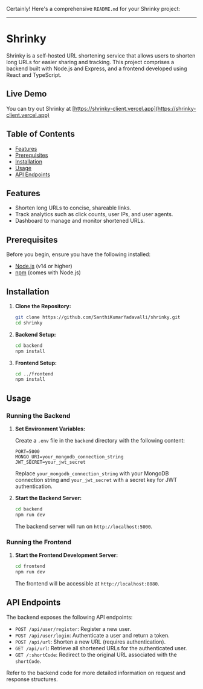 Certainly! Here's a comprehensive `README.md` for your Shrinky project:

---

# Shrinky

Shrinky is a self-hosted URL shortening service that allows users to shorten long URLs for easier sharing and tracking. This project comprises a backend built with Node.js and Express, and a frontend developed using React and TypeScript.

## Live Demo

You can try out Shrinky at [https://shrinky-client.vercel.app](https://shrinky-client.vercel.app)


## Table of Contents

- [Features](#features)
- [Prerequisites](#prerequisites)
- [Installation](#installation)
- [Usage](#usage)
- [API Endpoints](#api-endpoints)

## Features

- Shorten long URLs to concise, shareable links.
- Track analytics such as click counts, user IPs, and user agents.
- Dashboard to manage and monitor shortened URLs.

## Prerequisites

Before you begin, ensure you have the following installed:

- [Node.js](https://nodejs.org/) (v14 or higher)
- [npm](https://www.npmjs.com/) (comes with Node.js)

## Installation

1. **Clone the Repository:**

   ```bash
   git clone https://github.com/SanthiKumarYadavalli/shrinky.git
   cd shrinky
   ```

2. **Backend Setup:**

   ```bash
   cd backend
   npm install
   ```

3. **Frontend Setup:**

   ```bash
   cd ../frontend
   npm install
   ```

## Usage

### Running the Backend

1. **Set Environment Variables:**

   Create a `.env` file in the `backend` directory with the following content:

   ```env
   PORT=5000
   MONGO_URI=your_mongodb_connection_string
   JWT_SECRET=your_jwt_secret
   ```

   Replace `your_mongodb_connection_string` with your MongoDB connection string and `your_jwt_secret` with a secret key for JWT authentication.

2. **Start the Backend Server:**

   ```bash
   cd backend
   npm run dev
   ```

   The backend server will run on `http://localhost:5000`.

### Running the Frontend

1. **Start the Frontend Development Server:**

   ```bash
   cd frontend
   npm run dev
   ```

   The frontend will be accessible at `http://localhost:8080`.

## API Endpoints

The backend exposes the following API endpoints:

- `POST /api/user/register`: Register a new user.
- `POST /api/user/login`: Authenticate a user and return a token.
- `POST /api/url`: Shorten a new URL (requires authentication).
- `GET /api/url`: Retrieve all shortened URLs for the authenticated user.
- `GET /:shortCode`: Redirect to the original URL associated with the `shortCode`.

Refer to the backend code for more detailed information on request and response structures.

